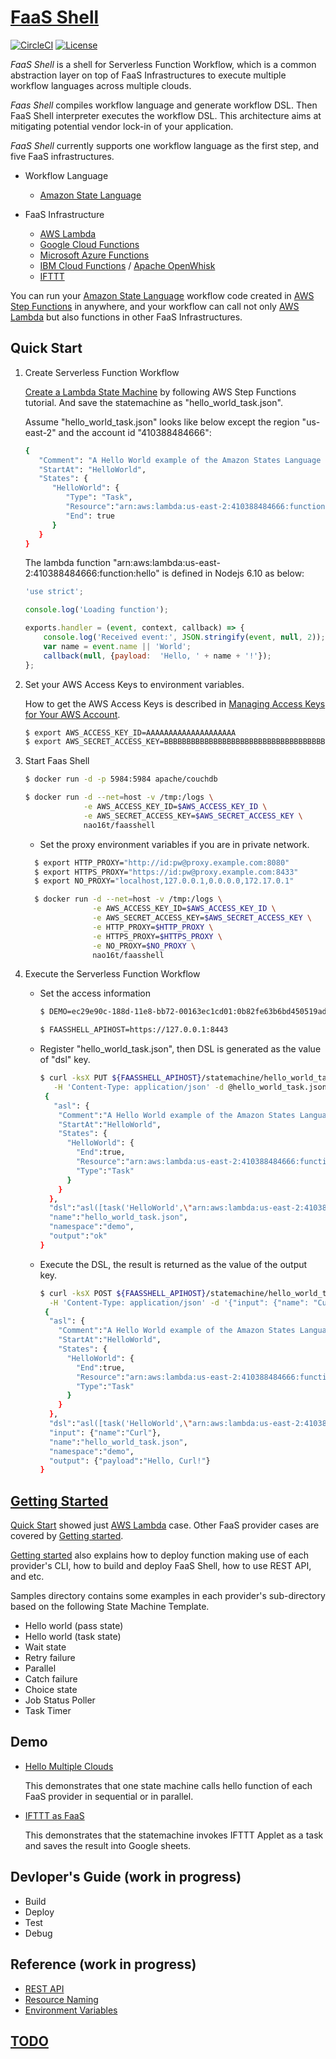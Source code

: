 # [FaaS Shell](https://naohirotamura.github.io/faasshell)

[![CircleCI](https://circleci.com/gh/NaohiroTamura/faasshell.svg?style=svg&circle-token=54edddbcc0d69eb03c0fd341258c80a6acec4088)](https://circleci.com/gh/NaohiroTamura/faasshell)
[![License](https://img.shields.io/badge/license-Apache--2.0-blue.svg)](http://www.apache.org/licenses/LICENSE-2.0)

*FaaS Shell* is a shell for Serverless Function Workflow, which is a
common abstraction layer on top of FaaS Infrastructures to execute
multiple workflow languages across multiple clouds.

*Faas Shell* compiles workflow language and generate workflow DSL.
Then FaaS Shell interpreter executes the workflow DSL.
This architecture aims at mitigating potential vendor lock-in of your
application.

*FaaS Shell* currently supports one workflow language as the first
step, and five FaaS infrastructures.

* Workflow Language
  * [Amazon State Language][1]
  
* FaaS Infrastructure
  * [AWS Lambda][2]
  * [Google Cloud Functions][3]
  * [Microsoft Azure Functions][4]
  * [IBM Cloud Functions][5] / [Apache OpenWhisk][6]
  * [IFTTT][7]

You can run your [Amazon State Language][1] workflow code created in
[AWS Step Functions][8] in anywhere, and your workflow can call not
only [AWS Lambda][1] but also functions in other FaaS Infrastructures.

[1]: https://states-language.net/spec.html "Amazon State Language"
[2]: https://aws.amazon.com/lambda/ "AWS Lambda"
[3]: https://cloud.google.com/functions/ "Google Cloud Functions"
[4]: https://azure.microsoft.com/en-us/services/functions/ "Microsoft Azure Functions"
[5]: https://www.ibm.com/cloud/functions "IBM Cloud Functions"
[6]: https://openwhisk.apache.org/ "Apache OpenWhisk"
[7]: https://ifttt.com/ "IFTTT"
[8]: https://aws.amazon.com/step-functions/ "AWS Step Functions"

## Quick Start

1. Create Serverless Function Workflow

    [Create a Lambda State Machine][8] by following AWS Step Functions tutorial.
    And save the statemachine as "hello_world_task.json".

    Assume "hello_world_task.json" looks like below except the region
    "us-east-2" and the account id "410388484666":

    ```sh
    {
       "Comment": "A Hello World example of the Amazon States Language using a Task state",
       "StartAt": "HelloWorld",
       "States": {
          "HelloWorld": {
             "Type": "Task",
             "Resource":"arn:aws:lambda:us-east-2:410388484666:function:hello",
             "End": true
          }
       }
    }
    ```

    The lambda function "arn:aws:lambda:us-east-2:410388484666:function:hello"
    is defined in Nodejs 6.10 as below:

    ```javascript
    'use strict';

    console.log('Loading function');

    exports.handler = (event, context, callback) => {
        console.log('Received event:', JSON.stringify(event, null, 2));
        var name = event.name || 'World';
        callback(null, {payload:  'Hello, ' + name + '!'});
    };
    ```

    [8]: https://docs.aws.amazon.com/step-functions/latest/dg/tutorial-creating-lambda-state-machine.html "Create a Lambda State Machine"

2. Set your AWS Access Keys to environment variables.

    How to get the AWS Access Keys is described in [Managing Access Keys for Your AWS Account][9].

    ```sh
    $ export AWS_ACCESS_KEY_ID=AAAAAAAAAAAAAAAAAAAA
    $ export AWS_SECRET_ACCESS_KEY=BBBBBBBBBBBBBBBBBBBBBBBBBBBBBBBBBBBBBBBB
    ```

    [9]: https://docs.aws.amazon.com/general/latest/gr/managing-aws-access-keys.html "Managing Access Keys for Your AWS Account"

3. Start Faas Shell

    ```sh
    $ docker run -d -p 5984:5984 apache/couchdb

    $ docker run -d --net=host -v /tmp:/logs \
                 -e AWS_ACCESS_KEY_ID=$AWS_ACCESS_KEY_ID \
                 -e AWS_SECRET_ACCESS_KEY=$AWS_SECRET_ACCESS_KEY \
                 nao16t/faasshell
    ```

    - Set the proxy environment variables if you are in private network.
    ```sh
      $ export HTTP_PROXY="http://id:pw@proxy.example.com:8080"
      $ export HTTPS_PROXY="https://id:pw@proxy.example.com:8433"
      $ export NO_PROXY="localhost,127.0.0.1,0.0.0.0,172.17.0.1"

      $ docker run -d --net=host -v /tmp:/logs \
                   -e AWS_ACCESS_KEY_ID=$AWS_ACCESS_KEY_ID \
                   -e AWS_SECRET_ACCESS_KEY=$AWS_SECRET_ACCESS_KEY \
                   -e HTTP_PROXY=$HTTP_PROXY \
                   -e HTTPS_PROXY=$HTTPS_PROXY \
                   -e NO_PROXY=$NO_PROXY \
                   nao16t/faasshell
      ```

4. Execute the Serverless Function Workflow

    - Set the access information
      ```sh
      $ DEMO=ec29e90c-188d-11e8-bb72-00163ec1cd01:0b82fe63b6bd450519ade02c3cb8f77ee581f25a810db28f3910e6cdd9d041bf

      $ FAASSHELL_APIHOST=https://127.0.0.1:8443
      ```

    - Register "hello_world_task.json", then DSL is generated as the
      value of "dsl" key.
      ```sh
      $ curl -ksX PUT ${FAASSHELL_APIHOST}/statemachine/hello_world_task.json \
         -H 'Content-Type: application/json' -d @hello_world_task.json -u $DEMO
       {
         "asl": {
          "Comment":"A Hello World example of the Amazon States Language using a Task state",
          "StartAt":"HelloWorld",
          "States": {
            "HelloWorld": {
              "End":true,
              "Resource":"arn:aws:lambda:us-east-2:410388484666:function:hello",
              "Type":"Task"
            }
          }
        },
        "dsl":"asl([task('HelloWorld',\"arn:aws:lambda:us-east-2:410388484666:function:hello\",[])])",
        "name":"hello_world_task.json",
        "namespace":"demo",
        "output":"ok"
      }
      ```

    - Execute the DSL, the result is returned as the value of the output key.
      ```sh
      $ curl -ksX POST ${FAASSHELL_APIHOST}/statemachine/hello_world_task.json?blocking=true \
        -H 'Content-Type: application/json' -d '{"input": {"name": "Curl"}}' -u $DEMO
       {
        "asl": {
          "Comment":"A Hello World example of the Amazon States Language using a Task state",
          "StartAt":"HelloWorld",
          "States": {
            "HelloWorld": {
              "End":true,
              "Resource":"arn:aws:lambda:us-east-2:410388484666:function:hello",
              "Type":"Task"
            }
          }
        },
        "dsl":"asl([task('HelloWorld',\"arn:aws:lambda:us-east-2:410388484666:function:hello\",[])])",
        "input": {"name":"Curl"},
        "name":"hello_world_task.json",
        "namespace":"demo",
        "output": {"payload":"Hello, Curl!"}
      }
      ```

## [Getting Started](samples/)

[Quick Start](#quick-start) showed just [AWS Lambda][2] case. Other FaaS
provider cases are covered by [Getting started](samples/).

[Getting started](samples/) also explains how to deploy function
making use of each provider's CLI, how to build and deploy FaaS Shell,
how to use REST API, and etc.

Samples directory contains some examples in each provider's
sub-directory based on the following State Machine Template.

- Hello world (pass state)
- Hello world (task state)
- Wait state
- Retry failure
- Parallel
- Catch failure
- Choice state
- Job Status Poller
- Task Timer

## Demo

* [Hello Multiple Clouds](samples/demo_hello_multiple_clouds.md)

  This demonstrates that one state machine calls hello function of each
  FaaS provider in sequential or in parallel.

* [IFTTT as FaaS](samples/demo_ifttt_as_faas.md)

  This demonstrates that the statemachine invokes IFTTT Applet as a task and saves the result into Google sheets.

## Devloper's Guide (work in progress)

* Build
* Deploy
* Test
* Debug

## Reference (work in progress)

* [REST API](http://editor.swagger.io/?url=https://raw.githubusercontent.com/NaohiroTamura/faasshell/master/docs/faasshell_swagger.yaml)
* [Resource Naming](docs/resource_naming.md)
* [Environment Variables](docs/environment_variables.md)

## [TODO](TODO.md)
